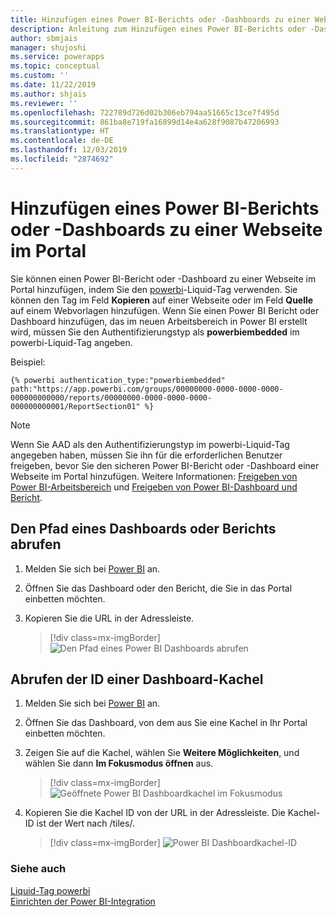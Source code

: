 ```yaml
---
title: Hinzufügen eines Power BI-Berichts oder -Dashboards zu einer Webseite im Portal | MicrosoftDocs
description: Anleitung zum Hinzufügen eines Power BI-Berichts oder -Dashboards zu einer Webseite im Portal.
author: sbmjais
manager: shujoshi
ms.service: powerapps
ms.topic: conceptual
ms.custom: ''
ms.date: 11/22/2019
ms.author: shjais
ms.reviewer: ''
ms.openlocfilehash: 722789d726d02b306eb794aa51665c13ce7f495d
ms.sourcegitcommit: 861ba8e719fa16899d14e4a628f9087b47206993
ms.translationtype: HT
ms.contentlocale: de-DE
ms.lasthandoff: 12/03/2019
ms.locfileid: "2874692"
---
```

# <a name="add-a-power-bi-report-or-dashboard-to-a-web-page-in-portal"></a>Hinzufügen eines Power BI-Berichts oder -Dashboards zu einer Webseite im Portal

Sie können einen Power BI-Bericht oder -Dashboard zu einer Webseite im Portal hinzufügen, indem Sie den [powerbi](../liquid/portals-entity-tags.md#powerbi)-Liquid-Tag verwenden. Sie können den Tag im Feld **Kopieren** auf einer Webseite oder im Feld **Quelle** auf einem Webvorlagen hinzufügen. Wenn Sie einen Power BI Bericht oder Dashboard hinzufügen, das im neuen Arbeitsbereich in Power BI erstellt wird, müssen Sie den Authentifizierungstyp als **powerbiembedded** im powerbi-Liquid-Tag angeben.

Beispiel: 

```
{% powerbi authentication_type:"powerbiembedded" path:"https://app.powerbi.com/groups/00000000-0000-0000-0000-000000000000/reports/00000000-0000-0000-0000-000000000001/ReportSection01" %}
```

> [!NOTE]
> Wenn Sie AAD als den Authentifizierungstyp im powerbi-Liquid-Tag angegeben haben, müssen Sie ihn für die erforderlichen Benutzer freigeben, bevor Sie den sicheren Power BI-Bericht oder -Dashboard einer Webseite im Portal hinzufügen. Weitere Informationen: [Freigeben von Power BI-Arbeitsbereich](https://docs.microsoft.com/power-bi/service-how-to-collaborate-distribute-dashboards-reports#collaborate-with-coworkers-in-an-app-workspace) und [Freigeben von Power BI-Dashboard und Bericht](https://docs.microsoft.com/power-bi/service-share-dashboards).

## <a name="get-the-path-of-a-dashboard-or-report"></a>Den Pfad eines Dashboards oder Berichts abrufen

1.  Melden Sie sich bei [Power BI](https://powerbi.microsoft.com/) an.

2.  Öffnen Sie das Dashboard oder den Bericht, die Sie in das Portal einbetten möchten.

3.  Kopieren Sie die URL in der Adressleiste.

    > [!div class=mx-imgBorder]
    > ![Den Pfad eines Power BI Dashboards](../media/powerbi-dashboard-url.png "Den Pfad eines Power BI Dashboards abrufen") abrufen

## <a name="get-the-id-of-a-dashboard-tile"></a>Abrufen der ID einer Dashboard-Kachel

1.  Melden Sie sich bei [Power BI](https://powerbi.microsoft.com/) an.

2.  Öffnen Sie das Dashboard, von dem aus Sie eine Kachel in Ihr Portal einbetten möchten.

3.  Zeigen Sie auf die Kachel, wählen Sie **Weitere Möglichkeiten**, und wählen Sie dann **Im Fokusmodus öffnen** aus.

    > [!div class=mx-imgBorder]
    > ![Geöffnete Power BI Dashboardkachel im Fokusmodus](../media/powerbi-dashboard-tile-focus.png "Power BI-Dashboardkachel im Fokusmodus öffnen")

4.  Kopieren Sie die Kachel ID von der URL in der Adressleiste. Die Kachel-ID ist der Wert nach /tiles/.

    > [!div class=mx-imgBorder]
    > ![Power BI Dashboardkachel-ID](../media/powerbi-dashboard-tile-id.png "Power BI-Dashboardkachel-ID")


### <a name="see-also"></a>Siehe auch


[Liquid-Tag powerbi](../liquid/portals-entity-tags.md#powerbi)<br> 
[Einrichten der Power BI-Integration](set-up-power-bi-integration.md)
